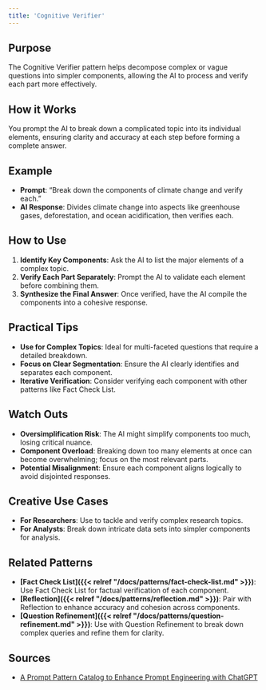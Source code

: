 ```yaml
---
title: 'Cognitive Verifier'
---
```


## Purpose
The Cognitive Verifier pattern helps decompose complex or vague questions into simpler components, allowing the AI to process and verify each part more effectively.

## How it Works
You prompt the AI to break down a complicated topic into its individual elements, ensuring clarity and accuracy at each step before forming a complete answer.

## Example
- **Prompt**: “Break down the components of climate change and verify each.”
- **AI Response**: Divides climate change into aspects like greenhouse gases, deforestation, and ocean acidification, then verifies each.

## How to Use
1. **Identify Key Components**: Ask the AI to list the major elements of a complex topic.
2. **Verify Each Part Separately**: Prompt the AI to validate each element before combining them.
3. **Synthesize the Final Answer**: Once verified, have the AI compile the components into a cohesive response.

## Practical Tips
- **Use for Complex Topics**: Ideal for multi-faceted questions that require a detailed breakdown.
- **Focus on Clear Segmentation**: Ensure the AI clearly identifies and separates each component.
- **Iterative Verification**: Consider verifying each component with other patterns like Fact Check List.

## Watch Outs
- **Oversimplification Risk**: The AI might simplify components too much, losing critical nuance.
- **Component Overload**: Breaking down too many elements at once can become overwhelming; focus on the most relevant parts.
- **Potential Misalignment**: Ensure each component aligns logically to avoid disjointed responses.

## Creative Use Cases
- **For Researchers**: Use to tackle and verify complex research topics.
- **For Analysts**: Break down intricate data sets into simpler components for analysis.

## Related Patterns
- **[Fact Check List]({{< relref "/docs/patterns/fact-check-list.md" >}})**: Use Fact Check List for factual verification of each component.
- **[Reflection]({{< relref "/docs/patterns/reflection.md" >}})**: Pair with Reflection to enhance accuracy and cohesion across components.
- **[Question Refinement]({{< relref "/docs/patterns/question-refinement.md" >}})**: Use with Question Refinement to break down complex queries and refine them for clarity.

## Sources
- [A Prompt Pattern Catalog to Enhance Prompt Engineering with ChatGPT](https://arxiv.org/pdf/2302.11382)